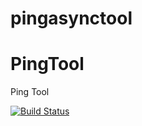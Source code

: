 # pingasynctool

# PingTool
Ping Tool


[![Build Status](https://dev.azure.com/airband/Network%20Monitoring%20for%20ISPs/_apis/build/status/kyaaqba.PingTool?branchName=master)](https://dev.azure.com/airband/Network%20Monitoring%20for%20ISPs/_build/latest?definitionId=1&branchName=master)


